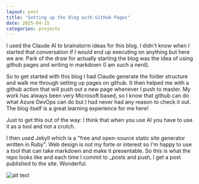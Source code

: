 ```yaml
---
layout: post
title: "Setting up the blog with GitHub Pages"
date: 2025-04-15
categories: projects
---
```


I used the Claude AI to brainstorm ideas for this blog. I didn't know when I started that conversation if I would end up executing on anything but here we are. Park of the draw for actually starting the blog was the idea of using github pages and writing in markdown (I am such a nerd).

So to get started with this blog I had Claude generate the folder structure and walk me through setting up pages on github. It then helped me with a github action that will push out a new page whenever I push to master. My work has always been very Microsoft based, so I know that github can do what Azure DevOps can do but I had never had any reason to check it out. The blog itself is a great learning experience for me here!

Just to get this out of the way: I think that when you use AI you have to use it as a tool and not a crutch.

I then used Jekyll which is a "free and open-source static site generator written in Ruby". Web design is not my forte or interest so I'm happy to use a tool that can take markdown and make it presentable. So this is what the repo looks like and each time I commit to _posts and push, I get a post published to the site. Wonderful.

![alt text](image.png)
